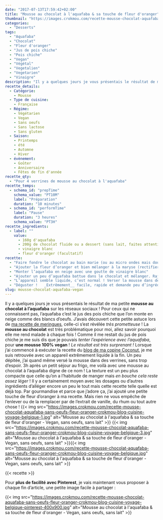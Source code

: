 ```yaml
---
date: "2017-07-13T17:59:42+02:00"
title: "Mousse au chocolat à l'aquafaba & sa touche de fleur d'oranger"
thumbnail: "https://images.crokmou.com/recette-mousse-chocolat-aquafaba-sans-oeufs-fleur-oranger-crokmou-blog-cuisine-voyage-belgique-4.jpg"
categories:
  - "Desserts"
tags:
  - "Aquafaba"
  - "Chocolat"
  - "Fleur d'oranger"
  - "Jus de pois chiche"
  - "Pois chiche"
  - "Vegan"
  - "Végétal"
  - "Vegetalien"
  - "Vegetarien"
  - "Vinaigre"
description: "Il y a quelques jours je vous présentais le résultat de ma petite mousse au chocolat à l'aquafaba sur les réseaux sociaux ! Pour ceux ..."
recette_details:
  - Catégorie:
    - Mousse
  - Type de cuisine:
    - Française  
  - Régime:
    - Végétarien
    - Vegan
    - Sans oeufs
    - Sans lactose
    - Sans gluten
  - Saison:
    - Printemps
    - été
    - Automne
    - Hiver
  - évènement:
    - Goûter
    - Anniversaire
    - Fêtes de fin d'année
recette_qty:
  - "Pour 4 verrines de mousse au chocolat à l'aquafaba"
recette_temps:
  - schema_id: "prepTime"
    schema_value: "PT10M"
    label: "Préparation"
    duration: "10 minutes"
  - schema_id: "performTime"
    label: "Pause"
    duration: "3 heures"
    schema_value: "PT3H"
recette_ingredients:
  - label: ""
    value:
      - 160g d'aquafaba
      - 200g de chocolat fluide ou a dessert (sans lait, faites attention aux étiquettes)
      - vinaigre blanc
      - fleur d'oranger (facultatif)
recette:
  - "Faire fondre le chocolat au bain marie (ou au micro ondes mais doucement pour ne pas brûler le chocolat)"
  - "Ajouter la fleur d’oranger et bien mélanger à la maryse (rectifier la quantité si besoin)"
  - "Monter l’aquafaba en neige avec une goutte de vinaigre blanc"
  - "Ajouter un peu d’aquafaba battue dans le chocolat et mélanger. Rajouter peu à peu le reste de la mousse."
  - "L’appareil semble liquide, c’est normal ! Verser la mousse dans des verrines et laisser reposer au frigo 3h minimum."
  - "Déguster !   _Extrêmement__ facile, rapide et demande peu d’ingrédients_. Moi c’est une recette qui me va plutôt bien. Voyez comme je suis flemmarde en ce moment, [mes falafels de la semaine dernière](https://crokmou.com/2017/07/falafels-vegan-rapides-delicieux) reposent sur le même principe : **vite fait, bien fait** !"
slug: mousse-chocolat-aquafaba-vegan
---
```


Il y a quelques jours je vous présentais le résultat de ma petite **mousse au chocolat à l’aquafaba** sur les réseaux sociaux ! Pour ceux qui ne connaissent pas, l’aquafaba c’est le jus des pois chiche que l’on monte en neige comme des blancs d’oeufs. J’avais découvert cette petite astuce lors de [ma recette de meringues](https://crokmou.com/2017/03/meringues-sans-oeufs-vegan-au-jus-de-pois-chiche), celle-ci s’est révélée _très prometteuse_ ! La **mousse au chocolat** est très problématique pour moi, allez savoir pourquoi elle me rend malade à chaque fois ! Comme il me restait du jus de pois chiche je me suis dis que je pouvais _tenter l’expérience avec l’aquafaba_, pour **une mousse 100% vegan** ! _Le résultat est très surprenant !_ Lorsque j’ai commencé à exécuter la recette du [blog de ma copine Coconut](https://www.lecoconutblog.com/2017/02/mousse-chocolat-a-laquafaba/), je me suis retrouvée avec un appareil extrêmement liquide à la fin. Un peu dépitée, j’ai quand même versé la mousse dans des verrines, sans trop d’espoir. 3h après un petit séjour au frigo, me voilà avec une mousse au chocolat à l’aquafaba digne de ce nom ! La texture est un peu plus compacte que celle qu’on a l’habitude de manger mais _en bouche cela reste assez léger_ ! Il y a certainement moyen avec les dosages ou d’autres ingrédients d’alléger encore un peu le tout mais cette recette telle quelle est déjà top. Par gourmandise et parce que j’adore ça, j’ai ajouté une petite touche de fleur d’oranger à ma recette. Mais rien ne vous empêche de l’enlever ou de la remplacer par de l’extrait de vanille, du rhum ou tout autre chose ! {{< img src="https://images.crokmou.com/recette-mousse-chocolat-aquafaba-sans-oeufs-fleur-oranger-crokmou-blog-cuisine-voyage-belgique-1.jpg" alt="Mousse au chocolat à l'aquafaba & sa touche de fleur d'oranger - Vegan, sans oeufs, sans lait" >}} {{< img src="https://images.crokmou.com/recette-mousse-chocolat-aquafaba-sans-oeufs-fleur-oranger-crokmou-blog-cuisine-voyage-belgique-3.jpg" alt="Mousse au chocolat à l'aquafaba & sa touche de fleur d'oranger - Vegan, sans oeufs, sans lait" >}}{{< img src="https://images.crokmou.com/recette-mousse-chocolat-aquafaba-sans-oeufs-fleur-oranger-crokmou-blog-cuisine-voyage-belgique.jpg" alt="Mousse au chocolat à l'aquafaba & sa touche de fleur d'oranger - Vegan, sans oeufs, sans lait" >}}

{{< recette >}}

Pour **plus de facilité avec Pinterest**, je vais maintenant vous proposer à chaque fin d’article, une petite image facile à partager :

{{< img src="https://images.crokmou.com/recette-mousse-chocolat-aquafaba-sans-oeufs-fleur-oranger-crokmou-blog-cuisine-voyage-belgique-pinterest-400x900.jpg" alt="Mousse au chocolat à l'aquafaba & sa touche de fleur d'oranger - Vegan, sans oeufs, sans lait" >}}
